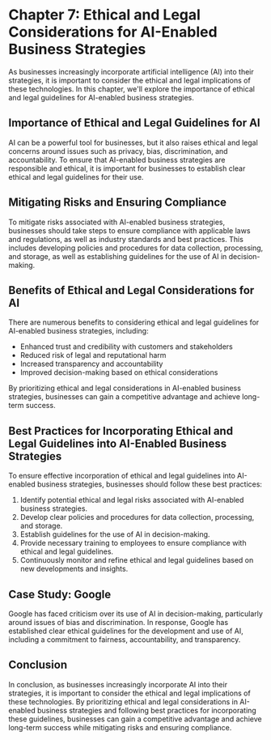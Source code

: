 Chapter 7: Ethical and Legal Considerations for AI-Enabled Business Strategies
==============================================================================

As businesses increasingly incorporate artificial intelligence (AI) into their strategies, it is important to consider the ethical and legal implications of these technologies. In this chapter, we'll explore the importance of ethical and legal guidelines for AI-enabled business strategies.

Importance of Ethical and Legal Guidelines for AI
-------------------------------------------------

AI can be a powerful tool for businesses, but it also raises ethical and legal concerns around issues such as privacy, bias, discrimination, and accountability. To ensure that AI-enabled business strategies are responsible and ethical, it is important for businesses to establish clear ethical and legal guidelines for their use.

Mitigating Risks and Ensuring Compliance
----------------------------------------

To mitigate risks associated with AI-enabled business strategies, businesses should take steps to ensure compliance with applicable laws and regulations, as well as industry standards and best practices. This includes developing policies and procedures for data collection, processing, and storage, as well as establishing guidelines for the use of AI in decision-making.

Benefits of Ethical and Legal Considerations for AI
---------------------------------------------------

There are numerous benefits to considering ethical and legal guidelines for AI-enabled business strategies, including:

* Enhanced trust and credibility with customers and stakeholders
* Reduced risk of legal and reputational harm
* Increased transparency and accountability
* Improved decision-making based on ethical considerations

By prioritizing ethical and legal considerations in AI-enabled business strategies, businesses can gain a competitive advantage and achieve long-term success.

Best Practices for Incorporating Ethical and Legal Guidelines into AI-Enabled Business Strategies
-------------------------------------------------------------------------------------------------

To ensure effective incorporation of ethical and legal guidelines into AI-enabled business strategies, businesses should follow these best practices:

1. Identify potential ethical and legal risks associated with AI-enabled business strategies.
2. Develop clear policies and procedures for data collection, processing, and storage.
3. Establish guidelines for the use of AI in decision-making.
4. Provide necessary training to employees to ensure compliance with ethical and legal guidelines.
5. Continuously monitor and refine ethical and legal guidelines based on new developments and insights.

Case Study: Google
------------------

Google has faced criticism over its use of AI in decision-making, particularly around issues of bias and discrimination. In response, Google has established clear ethical guidelines for the development and use of AI, including a commitment to fairness, accountability, and transparency.

Conclusion
----------

In conclusion, as businesses increasingly incorporate AI into their strategies, it is important to consider the ethical and legal implications of these technologies. By prioritizing ethical and legal considerations in AI-enabled business strategies and following best practices for incorporating these guidelines, businesses can gain a competitive advantage and achieve long-term success while mitigating risks and ensuring compliance.

